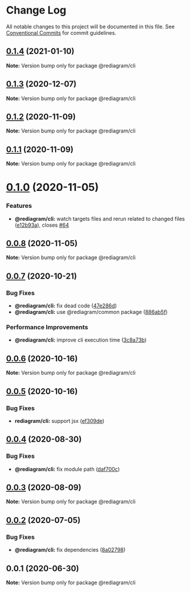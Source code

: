 # Change Log

All notable changes to this project will be documented in this file.
See [Conventional Commits](https://conventionalcommits.org) for commit guidelines.

## [0.1.4](https://github.com/kamiazya/rediagram/compare/@rediagram/cli@0.1.3...@rediagram/cli@0.1.4) (2021-01-10)

**Note:** Version bump only for package @rediagram/cli





## [0.1.3](https://github.com/kamiazya/rediagram/compare/@rediagram/cli@0.1.2...@rediagram/cli@0.1.3) (2020-12-07)

**Note:** Version bump only for package @rediagram/cli





## [0.1.2](https://github.com/kamiazya/rediagram/compare/@rediagram/cli@0.1.1...@rediagram/cli@0.1.2) (2020-11-09)

**Note:** Version bump only for package @rediagram/cli





## [0.1.1](https://github.com/kamiazya/rediagram/compare/@rediagram/cli@0.1.0...@rediagram/cli@0.1.1) (2020-11-09)

**Note:** Version bump only for package @rediagram/cli





# [0.1.0](https://github.com/kamiazya/rediagram/compare/@rediagram/cli@0.0.8...@rediagram/cli@0.1.0) (2020-11-05)


### Features

* **@rediagram/cli:** watch targets files and rerun related to changed files ([e12b93a](https://github.com/kamiazya/rediagram/commit/e12b93a5e358f5db8b007b21468e7e050b75bb96)), closes [#64](https://github.com/kamiazya/rediagram/issues/64)





## [0.0.8](https://github.com/kamiazya/rediagram/compare/@rediagram/cli@0.0.7...@rediagram/cli@0.0.8) (2020-11-05)

**Note:** Version bump only for package @rediagram/cli





## [0.0.7](https://github.com/kamiazya/rediagram/compare/@rediagram/cli@0.0.6...@rediagram/cli@0.0.7) (2020-10-21)


### Bug Fixes

* **@rediagram/cli:** fix dead code ([47e286d](https://github.com/kamiazya/rediagram/commit/47e286d1a96bbd1fdf0a81a2b9f164ab57aa5d8f))
* **@rediagram/cli:** use @rediagram/common package ([886ab5f](https://github.com/kamiazya/rediagram/commit/886ab5f5c8b90d297722aed650513cf171eb3df2))


### Performance Improvements

* **@rediagram/cli:** improve cli execution time ([3c8a73b](https://github.com/kamiazya/rediagram/commit/3c8a73b8ea513ad2dfbb85355d6478bf8e3f6b18))





## [0.0.6](https://github.com/kamiazya/rediagram/compare/@rediagram/cli@0.0.5...@rediagram/cli@0.0.6) (2020-10-16)

**Note:** Version bump only for package @rediagram/cli





## [0.0.5](https://github.com/kamiazya/rediagram/compare/@rediagram/cli@0.0.4...@rediagram/cli@0.0.5) (2020-10-16)


### Bug Fixes

* **rediagram/cli:** support jsx ([ef309de](https://github.com/kamiazya/rediagram/commit/ef309de1111484a10ecbc3b34b3c28358057cfa0))





## [0.0.4](https://github.com/kamiazya/rediagram/compare/@rediagram/cli@0.0.3...@rediagram/cli@0.0.4) (2020-08-30)


### Bug Fixes

* **@rediagram/cli:** fix module path ([daf700c](https://github.com/kamiazya/rediagram/commit/daf700c8a055aad9b6710a6fe3084f32052c3d9d))





## [0.0.3](https://github.com/kamiazya/rediagram/compare/@rediagram/cli@0.0.2...@rediagram/cli@0.0.3) (2020-08-09)

**Note:** Version bump only for package @rediagram/cli





## [0.0.2](https://github.com/kamiazya/rediagram/compare/@rediagram/cli@0.0.1...@rediagram/cli@0.0.2) (2020-07-05)


### Bug Fixes

* **@rediagram/cli:** fix dependencies ([8a02798](https://github.com/kamiazya/rediagram/commit/8a02798d1ca04722b162902cc3ebdad6e2373a11))





## 0.0.1 (2020-06-30)

**Note:** Version bump only for package @rediagram/cli
